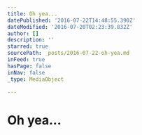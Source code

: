 ```yaml
---
title: Oh yea...
datePublished: '2016-07-22T14:48:55.390Z'
dateModified: '2016-07-20T02:23:39.832Z'
author: []
description: ''
starred: true
sourcePath: _posts/2016-07-22-oh-yea.md
inFeed: true
hasPage: false
inNav: false
_type: MediaObject

---
```

# Oh yea...